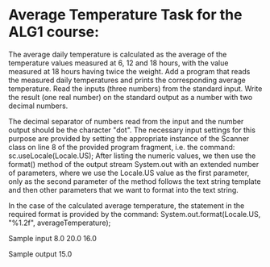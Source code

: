 # Average Temperature Task for the ALG1 course:

The average daily temperature is calculated as the average of the temperature values measured at 6, 12 and 18 hours, with the value measured at 18 hours having twice the weight. Add a program that reads the measured daily temperatures and prints the corresponding average temperature. Read the inputs (three numbers) from the standard input. Write the result (one real number) on the standard output as a number with two decimal numbers. 

The decimal separator of numbers read from the input and the number output should be the character "dot". The necessary input settings for this purpose are provided by setting the appropriate instance of the Scanner class on line 8 of the provided program fragment, i.e. the command: 
sc.useLocale(Locale.US); 
After listing the numeric values, we then use the format() method of the output stream System.out with an extended number of parameters, where we use the Locale.US value as the first parameter, only as the second parameter of the method follows the text string template and then other parameters that we want to format into the text string.

In the case of the calculated average temperature, the statement in the required format is provided by the command: System.out.format(Locale.US, "%1.2f", averageTemperature); 

Sample input 8.0 20.0 16.0 

Sample output 15.0
